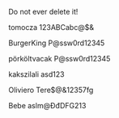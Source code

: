 Do not ever delete it!

tomocza
123ABCabc@$&

BurgerKing
P@ssw0rd12345

pörköltvacak
P@ssw0rd12345

kakszilali
asd123

Oliviero
Tere$@&12357fg

Bebe
aslm@ĐđDFG213
